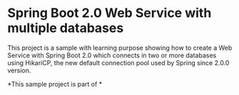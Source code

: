 # Spring Boot 2.0 Web Service with multiple databases
This project is a sample with learning purpose showing how to create a Web Service with Spring Boot 2.0 which connects in two or more databases using HikariCP, the new default connection pool used by Spring since 2.0.0 version.

*This sample project is part of *